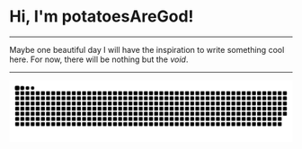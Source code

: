 # Hi, I'm potatoesAreGod!

***

Maybe one beautiful day I will have the inspiration to write something cool here. For now, there will be nothing but the *void*.

***

![](https://github.com/potatoesAreGod/potatoesAreGod/blob/output/github-contribution-grid-snake.svg)
